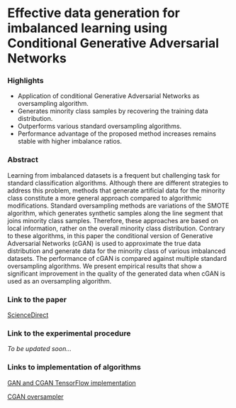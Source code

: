 # Effective data generation for imbalanced learning using Conditional Generative Adversarial Networks

### Highlights
* Application of conditional Generative Adversarial Networks as oversampling algorithm.
* Generates minority class samples by recovering the training data distribution.
* Outperforms various standard oversampling algorithms.
* Performance advantage of the proposed method increases remains stable with higher imbalance ratios.

### Abstract
Learning from imbalanced datasets is a frequent but challenging task for standard classification algorithms. Although there are different strategies to address this problem, methods that generate artificial data for the minority class constitute a more general approach compared to algorithmic modifications. Standard oversampling methods are variations of the SMOTE algorithm, which generates synthetic samples along the line segment that joins minority class samples. Therefore, these approaches are based on local information, rather on the overall minority class distribution. Contrary to these algorithms, in this paper the conditional version of Generative Adversarial Networks (cGAN) is used to approximate the true data distribution and generate data for the minority class of various imbalanced datasets. The performance of cGAN is compared against multiple standard oversampling algorithms. We present empirical results that show a significant improvement in the quality of the generated data when cGAN is used as an oversampling algorithm.

### Link to the paper
[ScienceDirect](http://www.sciencedirect.com/science/article/pii/S0957417417306346)

### Link to the experimental procedure
*To be updated soon...*

### Links to implementation of algorithms
[GAN and CGAN TensorFlow implementation](https://github.com/gdouzas/generative-adversarial-nets)

[CGAN oversampler](https://github.com/gdouzas/imbalanced-tools/blob/master/imbtools/algorithms/cgan_oversampler.py)